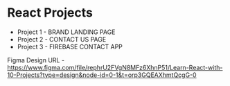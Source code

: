 # React Projects

- Project 1 - BRAND LANDING PAGE
- Project 2 - CONTACT US PAGE
- Project 3 - FIREBASE CONTACT APP

Figma Design URL - https://www.figma.com/file/rephrU2FVgN8MFz6XhnP51/Learn-React-with-10-Projects?type=design&node-id=0-1&t=orp3GQEAXhmtQcgG-0
